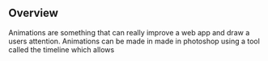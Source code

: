 ## Overview

Animations are something that can really improve a web app and draw a users attention. Animations can be made in made in photoshop using a tool called the timeline which allows
